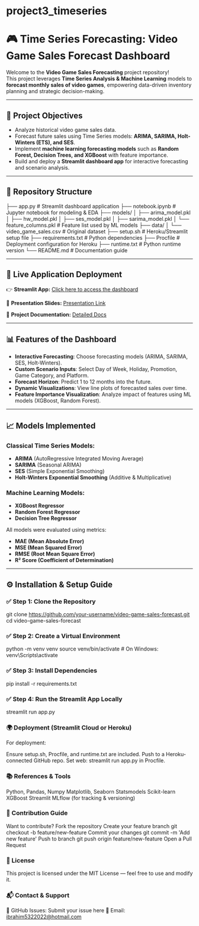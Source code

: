 # project3_timeseries

# 🎮 Time Series Forecasting: Video Game Sales Forecast Dashboard

Welcome to the **Video Game Sales Forecasting** project repository!  
This project leverages **Time Series Analysis & Machine Learning** models to **forecast monthly sales of video games**, empowering data-driven inventory planning and strategic decision-making.

---

## 📌 Project Objectives
- Analyze historical video game sales data.
- Forecast future sales using Time Series models: **ARIMA, SARIMA, Holt-Winters (ETS), and SES**.
- Implement **machine learning forecasting models** such as **Random Forest, Decision Trees, and XGBoost** with feature importance.
- Build and deploy a **Streamlit dashboard app** for interactive forecasting and scenario analysis.

---

## 📂 Repository Structure
├── app.py # Streamlit dashboard application 
├── notebook.ipynb # Jupyter notebook for modeling & EDA 
├── models/ │ 
├── arima_model.pkl │ 
├── hw_model.pkl │ 
├── ses_model.pkl │ 
├── sarima_model.pkl │ 
└── feature_columns.pkl # Feature list used by ML models 
├── data/ │ 
└── video_game_sales.csv # Original dataset 
├── setup.sh # Heroku/Streamlit setup file 
├── requirements.txt # Python dependencies 
├── Procfile # Deployment configuration for Heroku 
├── runtime.txt # Python runtime version 
└── README.md # Documentation guide


---

## 🚀 Live Application Deployment

👉 **Streamlit App:** [Click here to access the dashboard](https://app-url.streamlit.app)

📁 **Presentation Slides:** [Presentation Link](https://docs.google.com/presentation/d/1T1R03PfBVLdO4LheKfUVgDa1RBPbi5ey/edit?usp=sharing&ouid=100420815063974730723&rtpof=true&sd=true)

📄 **Project Documentation:** [Detailed Docs](https://docs.google.com/document/d/1kMVjdIpV878mbpRF_yTIqVGuxLGnRzs1p_bEJGka_Xo/edit?usp=sharing)

---

## 📊 Features of the Dashboard
- **Interactive Forecasting**: Choose forecasting models (ARIMA, SARIMA, SES, Holt-Winters).
- **Custom Scenario Inputs**: Select Day of Week, Holiday, Promotion, Game Category, and Platform.
- **Forecast Horizon**: Predict 1 to 12 months into the future.
- **Dynamic Visualizations**: View line plots of forecasted sales over time.
- **Feature Importance Visualization**: Analyze impact of features using ML models (XGBoost, Random Forest).

---

## 📈 Models Implemented

### Classical Time Series Models:
- **ARIMA** (AutoRegressive Integrated Moving Average)
- **SARIMA** (Seasonal ARIMA)
- **SES** (Simple Exponential Smoothing)
- **Holt-Winters Exponential Smoothing** (Additive & Multiplicative)

### Machine Learning Models:
- **XGBoost Regressor**
- **Random Forest Regressor**
- **Decision Tree Regressor**

All models were evaluated using metrics:
- **MAE (Mean Absolute Error)**
- **MSE (Mean Squared Error)**
- **RMSE (Root Mean Square Error)**
- **R² Score (Coefficient of Determination)**

---

## ⚙️ Installation & Setup Guide

### ✅ Step 1: Clone the Repository

git clone https://github.com/your-username/video-game-sales-forecast.git
cd video-game-sales-forecast

### ✅ Step 2: Create a Virtual Environment

python -m venv venv
source venv/bin/activate  # On Windows: venv\Scripts\activate

### ✅ Step 3: Install Dependencies

pip install -r requirements.txt

### ✅ Step 4: Run the Streamlit App Locally

streamlit run app.py

### 🌍 Deployment (Streamlit Cloud or Heroku)
For deployment:

Ensure setup.sh, Procfile, and runtime.txt are included.
Push to a Heroku-connected GitHub repo.
Set web: streamlit run app.py in Procfile.

### 📚 References & Tools
Python, Pandas, Numpy
Matplotlib, Seaborn
Statsmodels
Scikit-learn
XGBoost
Streamlit
MLflow (for tracking & versioning)


### 🤝 Contribution Guide
Want to contribute?
Fork the repository
Create your feature branch git checkout -b feature/new-feature
Commit your changes git commit -m 'Add new feature'
Push to branch git push origin feature/new-feature
Open a Pull Request


### 📜 License
This project is licensed under the MIT License — feel free to use and modify it.

### 📬 Contact & Support
💬 GitHub Issues: Submit your issue here
📧 Email: ibrahim5322022@hotmail.com
